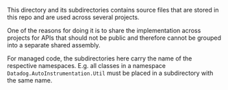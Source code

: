 ﻿This directory and its subdirectories contains source files that are stored in this repo and are used across several projects.

One of the reasons for doing it is to share the implementation across projects for APIs that should
not be public and therefore cannot be grouped into a separate shared assembly.

For managed code, the subdirectories here carry the name of the respective namespaces.
E.g. all classes in a namespace `Datadog.AutoInstrumentation.Util` must be
placed in a subdirectory with the same name.
